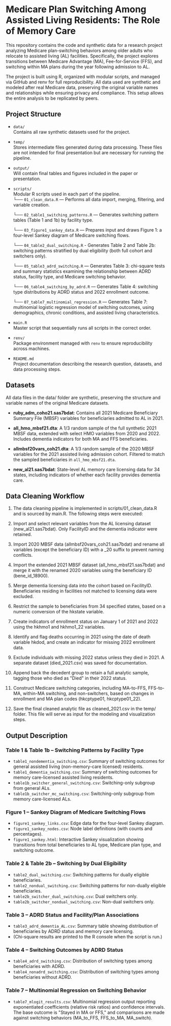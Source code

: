 # Medicare Plan Switching Among Assisted Living Residents: The Role of Memory Care 

This repository contains the code and synthetic data for a research project analyzing Medicare plan-switching behaviors among older adults who relocate to assisted living (AL) facilities. Specifically, the project explores transitions between Medicare Advantage (MA), Fee-for-Service (FFS), and switching within MA plans during the year following admission to AL.

The project is built using R, organized with modular scripts, and managed via GitHub and renv for full reproducibility. All data used are synthetic and modeled after real Medicare data, preserving the original variable names and relationships while ensuring privacy and compliance. This setup allows the entire analysis to be replicated by peers.

## Project Structure
- `data/`  
  Contains all raw synthetic datasets used for the project.

- `temp/`  
  Stores intermediate files generated during data processing. These files are not intended for final presentation but are necessary for running the pipeline.

- `output/`  
  Will contain final tables and figures included in the paper or presentation.

- `scripts/`  
  Modular R scripts used in each part of the pipeline.  
  └── `01_clean_data.R` — Performs all data import, merging, filtering, and variable creation.

  └── `02_table1_switching_patterns.R` — Generates switching pattern tables (Table 1 and 1b) by facility type.

  └── `03_figure1_sankey_data.R` — Prepares input and draws Figure 1: a four-level Sankey diagram of Medicare switching flows.

  └── `04_table2_dual_switching.R` - Generates Table 2 and Table 2b: switching patterns stratified by dual eligibility (both full cohort and switchers only).

  └── `05_table3_adrd_switching.R` — Generates Table 3: chi-square tests and summary statistics examining the relationship between ADRD status, facility type, and Medicare switching behavior. 

  └──  `06_table4_switching_by_adrd.R` — Generates Table 4: switching type distributions by ADRD status and 2022 enrollment outcome.

  └──  `07_table7_multinomial_regression.R` — Generates Table 7: multinomial logistic regression model of switching outcomes, using demographics, chronic conditions, and assisted living characteristics.

- `main.R`  
  Master script that sequentially runs all scripts in the correct order.

- `renv/`  
  Package environment managed with `renv` to ensure reproducibility across machines.

- `README.md`  
  Project documentation describing the research question, datasets, and data processing steps.

## Datasets
All data files in the data/ folder are synthetic, preserving the structure and variable names of the original Medicare datasets.

- **ruby_adm_coho21.sas7bdat**: Contains all 2021 Medicare Beneficiary Summary File (MBSF) variables for beneficiaries admitted to AL in 2021.

- **all_hmo_mbsf21.dta**: A 1/3 random sample of the full synthetic 2021 MBSF data, extended with select HMO variables from 2020 and 2022. Includes dementia indicators for both MA and FFS beneficiaries.

- **allmbsf20vars_coh21.dta**: A 1/3 random sample of the 2020 MBSF variables for the 2021 assisted living admission cohort. Filtered to match the sampled beneficiaries in `all_hmo_mbsf21.dta`.

- **new_al21.sas7bdat**: State-level AL memory care licensing data for 34 states, including indicators of whether each facility provides dementia care.

## Data Cleaning Workflow
1. The data cleaning pipeline is implemented in scripts/01_clean_data.R and is sourced by main.R. The following steps were executed:

2. Import and select relevant variables from the AL licensing dataset (new_al21.sas7bdat). Only FacilityID and the dementia indicator were retained.

3. Import 2020 MBSF data (allmbsf20vars_coh21.sas7bdat) and rename all variables (except the beneficiary ID) with a _20 suffix to prevent naming conflicts.

4. Import the extended 2021 MBSF dataset (all_hmo_mbsf21.sas7bdat) and merge it with the renamed 2020 variables using the beneficiary ID (bene_id_18900).

5. Merge dementia licensing data into the cohort based on FacilityID. Beneficiaries residing in facilities not matched to licensing data were excluded.

6. Restrict the sample to beneficiaries from 34 specified states, based on a numeric conversion of the hkstate variable.

7. Create indicators of enrollment status on January 1 of 2021 and 2022 using the hkhmo1 and hkhmo1_22 variables.

8. Identify and flag deaths occurring in 2021 using the date of death variable hkdod, and create an indicator for missing 2022 enrollment data.

9. Exclude individuals with missing 2022 status unless they died in 2021. A separate dataset (died_2021.csv) was saved for documentation.

10. Append back the decedent group to retain a full analytic sample, tagging those who died as "Died" in their 2022 status.

11. Construct Medicare switching categories, including MA-to-FFS, FFS-to-MA, within-MA switching, and non-switchers, based on changes in enrollment and MA plan codes (hkcptype01, hkcptype01_22).

12. Save the final cleaned analytic file as cleaned_2021.csv in the temp/ folder. This file will serve as input for the modeling and visualization steps.

## Output Description
### Table 1 & Table 1b – Switching Patterns by Facility Type
- `table1_nondementia_switching.csv`: Summary of switching outcomes for general assisted living (non-memory-care licensed) residents.
- `table1_dementia_switching.csv`: Summary of switching outcomes for memory care-licensed assisted living residents.
- `table1b_switcher_general_switching.csv`: Switching-only subgroup from general ALs.
- `table1b_switcher_mc_switching.csv`: Switching-only subgroup from memory care-licensed ALs.

### Figure 1 – Sankey Diagram of Medicare Switching Flows
- `figure1_sankey_links.csv`: Edge data for the four-level Sankey diagram.
- `figure1_sankey_nodes.csv`: Node label definitions (with counts and percentages).
- `figure1_sankey.html`: Interactive Sankey visualization showing transitions from total beneficiaries to AL type, Medicare plan type, and switching outcome.

### Table 2 & Table 2b – Switching by Dual Eligibility
- `table2_dual_switching.csv`: Switching patterns for dually eligible beneficiaries.
- `table2_nondual_switching.csv`: Switching patterns for non-dually eligible beneficiaries.
- `table2b_switcher_dual_switching.csv`: Dual switchers only.
- `table2b_switcher_nondual_switching.csv`: Non-dual switchers only.

### Table 3 – ADRD Status and Facility/Plan Associations
- `table3_adrd_dementia_AL.csv`: Summary table showing distribution of beneficiaries by ADRD status and memory care licensing.
- (Chi-square results are printed to the R console when the script is run.)

### Table 4 – Switching Outcomes by ADRD Status
- `table4_adrd_switching.csv`: Distribution of switching types among beneficiaries with ADRD.
- `table4_nonadrd_switching.csv`: Distribution of switching types among beneficiaries without ADRD.

### Table 7 – Multinomial Regression on Switching Behavior
- `table7_mlogit_results.csv`: Multinomial regression output reporting exponentiated coefficients (relative risk ratios) and confidence intervals. The base outcome is "Stayed in MA or FFS," and comparisons are made against switching behaviors (MA_to_FFS, FFS_to_MA, MA_switch).
